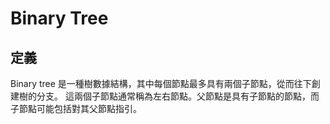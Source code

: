 # Binary Tree

## 定義
Binary tree 是一種樹數據結構，其中每個節點最多具有兩個子節點，從而往下創建樹的分支。
這兩個子節點通常稱為左右節點。父節點是具有子節點的節點，而子節點可能包括對其父節點指引。
